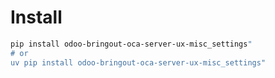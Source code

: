 # Install

```bash
pip install odoo-bringout-oca-server-ux-misc_settings"
# or
uv pip install odoo-bringout-oca-server-ux-misc_settings"
```

